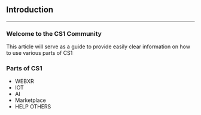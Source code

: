 ## Introduction
----

### Welcome to the CS1 Community

This article will serve as a guide to provide easily clear information on how to use various parts of CS1

### Parts of CS1
- WEBXR 
- IOT
- AI
- Marketplace
- HELP OTHERS 


